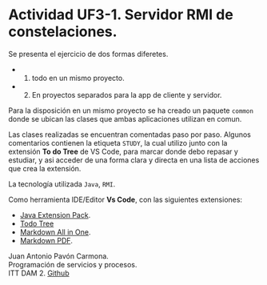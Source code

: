 # Actividad UF3-1. Servidor RMI de constelaciones.
Se presenta el ejercicio de dos formas diferetes.

- 1. todo en un mismo proyecto.
- 2. En proyectos separados para la app de cliente y servidor.

Para la disposición en un mismo proyecto se ha creado un paquete `common` donde se ubican las clases que ambas aplicaciones utilizan en comun. 

Las clases realizadas se encuentran comentadas paso por paso. Algunos comentarios contienen la etiqueta `STUDY`, la cual utilizo junto con la extensión **To do Tree** de VS Code, para marcar donde debo repasar y estudiar, y asi acceder de una forma clara y directa en una lista de acciones que crea la extensión.

La tecnología utilizada `Java`, `RMI`.

Como herramienta IDE/Editor **Vs Code**, con las siguientes extensiones:
- [Java Extension Pack](https://marketplace.visualstudio.com/items?itemName=vscjava.vscode-java-pack).
- [Todo Tree](https://marketplace.visualstudio.com/items?itemName=Gruntfuggly.todo-tree)
- [Markdown All in One](https://marketplace.visualstudio.com/items?itemName=yzhang.markdown-all-in-one).
- [Markdown PDF](https://marketplace.visualstudio.com/items?itemName=yzane.markdown-pdf).

Juan Antonio Pavón Carmona.  
Programación de servicios y procesos.  
ITT DAM 2.
[Github](https://github.com/japc78)

